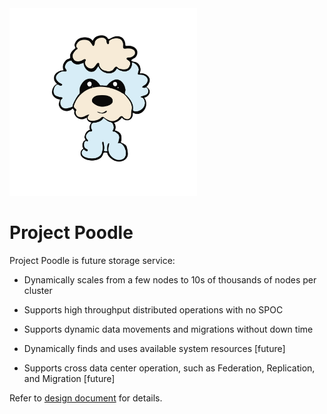 <img alt="Poodle Logo" src="./Poodle-light.svg" width="300px" height="300px" />

# Project Poodle

Project Poodle is future storage service:
 
- Dynamically scales from a few nodes to 10s of thousands of nodes per cluster

- Supports high throughput distributed operations with no SPOC

- Supports dynamic data movements and migrations without down time

- Dynamically finds and uses available system resources [future]

- Supports cross data center operation, such as Federation, Replication, and Migration [future]

Refer to [design document](./design.md) for details.
